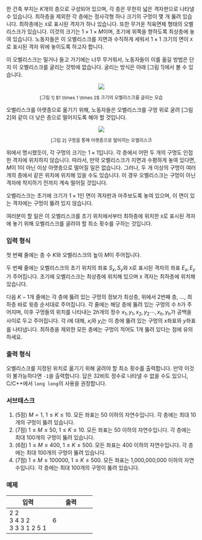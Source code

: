 한 건축 부지는 $K$개의 층으로 구성되어 있으며, 각 층은 무한히 넓은 격자판으로 나타낼 수 있습니다. 최하층을 제외한 각 층에는 정사각형 하나 크기의 구멍이 몇 개 뚫려 있습니다. 최하층에는 `X`로 표시된 격자가 하나 있습니다. 또한 무거운 직육면체 형태의 오벨리스크가 있습니다. 이것의 크기는 $1 \times 1 \times M$이며, 초기에 위쪽을 향하도록 최상층에 놓여 있습니다. 노동자들은 이 오벨리스크를 지면과 수직하게 세워서 $1 \times 1$ 크기의 면이 `X`로 표시된 격자 위에 놓이도록 하고자 합니다.

이 오벨리스크는 밀거나 들고 가기에는 너무 무거워서, 노동자들이 이를 옮길 방법은 단지 이 오벨리스크를 굴리는 것밖에 없습니다. 굴리는 방식은 아래 [그림 1]에서 볼 수 있습니다.

<div style="text-align: center; margin-top: 5px; margin-bottom: 5px;">
<img src="https://s3.ap-northeast-2.amazonaws.com/oj.uz/old/NOI14_obelisk/ob1.png"/>
<p style="font-size: 12px;">[그림 1] $1 \times 1 \times 2$ 크기의 오벨리스크를 굴리는 모습</p>
</div>

오벨리스크를 아랫층으로 옮기기 위해, 노동자들은 오벨리스크를 구멍 위로 굴려 [그림 2]와 같이 더 낮은 층으로 떨어지도록 해야 할 것입니다.

<div style="text-align: center; margin-top: 5px; margin-bottom: 5px;">
<img src="https://s3.ap-northeast-2.amazonaws.com/oj.uz/old/NOI14_obelisk/ob2.png"/>
<p style="font-size: 12px;">[그림 2] 구멍을 통해 아랫층으로 떨어지는 오벨리스크</p>
</div>

위에서 명시했듯이, 각 구멍의 크기는 $1 \times 1$입니다. 각 층에서 어떤 두 개의 구멍도 인접한 격자에 위치하지 않습니다. 따라서, 만약 오벨리스크가 지면과 수평하게 놓여 있다면, $M$이 1이 아닌 이상 아랫층으로 떨어질 일은 없습니다. 그러나, 두 개 이상의 구멍이 여러 개의 층에서 같은 위치에 위치해 있을 수도 있습니다. 이 경우 오벨리스크는 구멍이 아닌 격자에 착지하기 전까지 계속 떨어질 것입니다.

오벨리스크는 초기에 크기가 $1 \times 1$인 면이 격자판과 마주보도록 놓여 있으며, 이 면이 있는 격자에는 구멍이 뚫려 있지 않습니다.

여러분이 할 일은 이 오벨리스크를 초기 위치에서부터 최하층에 위치한 `X`로 표시된 격자에 놓기 위해 오벨리스크를 굴려야 할 최소 횟수를 구하는 것입니다.

### 입력 형식

첫 번째 줄에는 층 수 $K$와 오벨리스크의 높이 $M$이 주어집니다.

두 번째 줄에는 오벨리스크의 초기 위치의 좌표 $S_{x}, S_{y}$와 `X`로 표시된 격자의 좌표 $E_{x}, E_{y}$가 주어집니다. 초기에 오벨리스크는 최상층에 위치해 있으며 `X` 격자는 최하층에 위치해 있습니다.

다음 $K-1$개 줄에는 각 층에 뚫려 있는 구멍의 정보가 최상층, 위에서 2번째 층, ..., 최하층 바로 윗층 순서대로 주어집니다. 각 줄에는 해당 층에 뚫려 있는 구멍의 수 $h$가 주어지며, 이후 구멍들의 위치를 나타내는 $2h$개의 정수 $x_{1}, y_{1}, x_{2}, y_{2} \cdots, x_{h}, y_{h}$가 공백을 사이로 두고 주어집니다. 각 $i$에 대해, $x_{i}$와 $y_{i}$는 이 층에 뚫려 있는 구멍의 $x$좌표와 $y$좌표를 나타냅니다. 최하층을 제외한 모든 층에는 구멍이 적어도 1개 뚫려 있다는 점에 유의하세요.

### 출력 형식

오벨리스크를 지정된 위치로 옮기기 위해 굴려야 할 최소 횟수를 출력합니다. 만약 이것이 불가능하다면 `-1`을 출력합니다. 답은 32비트 정수로 나타낼 수 없을 수도 있으니, C/C++에서 `long long`의 사용을 권장합니다.

### 서브태스크

1. (5점) $M = 1$, $1 \le K \le 10$. 모든 좌표는 50 이하의 자연수입니다. 각 층에는 최대 10개의 구멍이 뚫려 있습니다.
2. (7점) $1 \le M \le 50$, $1 \le K \le 10$. 모든 좌표는 50 이하의 자연수입니다. 각 층에는 최대 100개의 구멍이 뚫려 있습니다.
3. (6점) $1 \le M \le 400$, $1 \le K \le 500$. 모든 좌표는 400 이하의 자연수입니다. 각 층에는 최대 100개의 구멍이 뚫려 있습니다.
4. (7점) $1 \le M \le 100000$, $1 \le K \le 500$. 모든 좌표는 1,000,000,000 이하의 자연수입니다. 각 층에는 최대 100개의 구멍이 뚫려 있습니다.

### 예제

<table class='table table-bordered table-condensed'>
 <thead>
  <tr>
   <th style="width: 50%;">입력</th>
   <th style="width: 50%;">출력</th>
  </tr>
 </thead>
 <tbody>
  <tr>
   <td class="code-font">2 2<br/>
3 4 3 2<br/>
3 3 3 1 2 5 1</td>
   <td class="code-font">6</td>
  </tr>
 </tbody>
</table>
